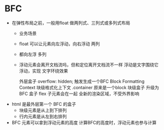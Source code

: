 # BFC

- 在弹性布局之前，一般用float 做两列式、三列式或多列式布局
  - 业务场景 
  - float 可以让元素向左浮动，向右浮动 两列
  - 都向左浮 多列
  - 浮动元素会离开文档流吗，但和定位离开文档流不一样
    浮动是文字围绕它浮动，实现 文字环绕效果

    外层盒子 overflow: hidden;
    触发生成一个BFC Block Formatting Context
    块级格式化上下文
    .container 原来是一个block 块级盒子
    升级为BFC 盒子
    flex 子元素会在一起
    全新的渲染区域，不受外界影响
- html 是最外层第一个 BFC 的盒子
  - 块级元素是从上到下排列
  - 行内元素是从左到右排列
- BFC 元素可以拿到浮动元素的高度
  计算BFC的高度时，浮动元素也参与计算